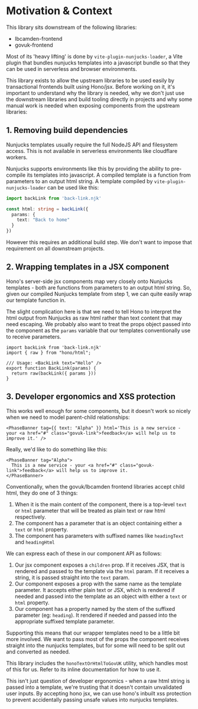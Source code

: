 # Motivation & Context

This library sits downstream of the following libraries:

- lbcamden-frontend
- govuk-frontend

Most of its 'heavy lifting' is done by `vite-plugin-nunjucks-loader`, a Vite plugin that bundles nunjucks templates into a javascript bundle so that they can be used in serverless and browser environments.

This library exists to allow the upstream libraries to be used easily by transactional frontends built using Hono/jsx. Before working on it, it's important to understand why the library is needed, why we don't just use the downstream libraries and build tooling directly in projects and why some manual work is needed when exposing components from the upstream libraries:

## 1. Removing build dependencies

Nunjucks templates usually require the full NodeJS API and filesystem access. This is not available in serverless environments like cloudflare workers.

Nunjucks supports environments like this by providing the ability to pre-compile its templates into javascript. A compiled template is a function from parameters to an output html string. A template compiled by `vite-plugin-nunjucks-loader` can be used like this:

```typescript
import backLink from 'back-link.njk'

const html: string = backLink({
  params: {
    text: "Back to home"
  }
})
```

However this requires an additional build step. We don't want to impose that requirement on all downstream projects.

## 2. Wrapping templates in a JSX component

Hono's server-side jsx components map very closely onto Nunjucks templates - both are functions from parameters to an output html string. So, given our compiled Nunjucks template from step 1, we can quite easily wrap our template function in.

The slight complication here is that we need to tell Hono to interpret the html output from Nunjucks as raw html rather than text content that may need escaping. We probably also want to treat the props object passed into the component as the `params` variable that our templates conventionally use to receive parameters.

```tsx
import backLink from 'back-link.njk'
import { raw } from "hono/html";

/// Usage: <BackLink text="Hello" />
export function BackLink(params) {
  return raw(backLink({ params }))
}

```

## 3. Developer ergonomics and XSS protection

This works well enough for some components, but it doesn't work so nicely when we need to model parent-child relationships:

```tsx
<PhaseBanner tag={{ text: "Alpha" }} html='This is a new service - your <a href="#" class="govuk-link">feedback</a> will help us to improve it.' />
```

Really, we'd like to do something like this:

```tsx
<PhaseBanner tag="Alpha">
  This is a new service - your <a href="#" class="govuk-link">feedback</a> will help us to improve it.
</PhaseBanner>
```

Conventionally, when the govuk/lbcamden frontend libraries accept child html, they do one of 3 things:

1. When it is the main content of the component, there is a top-level `text` or `html` parameter that will be treated as plain text or raw html respectively.
2. The component has a parameter that is an object containing either a `text` or `html` property.
3. The component has parameters with suffixed names like `headingText` and `headingHtml`

We can express each of these in our component API as follows:

1. Our jsx component exposes a `children` prop. If it receives JSX, that is rendered and passed to the template via the `html` param. If it receives a string, it is passed straight into the `text` param.
2. Our component exposes a prop with the same name as the template parameter. It accepts either plain text or JSX, which is rendered if needed and passed into the template as an object with either a `text` or `html` property.
3. Our component has a property named by the stem of the suffixed parameter (eg: `heading`). It rendered if needed and passed into the appropriate suffixed template parameter.

Supporting this means that our wrapper templates need to be a little bit more involved. We want to pass most of the props the component receives straight into the nunjucks templates, but for some will need to be split out and converted as needed.

This library includes the `honoTextOrHtmlToGovUK` utility, which handles most of this for us. Refer to its inline documentation for how to use it.

This isn't just question of developer ergonomics - when a raw html string is passed into a template, we're trusting that it doesn't contain unvalidated user inputs. By accepting hono jsx, we can use hono's inbuilt xss protection to prevent accidentally passing unsafe values into nunjucks templates.